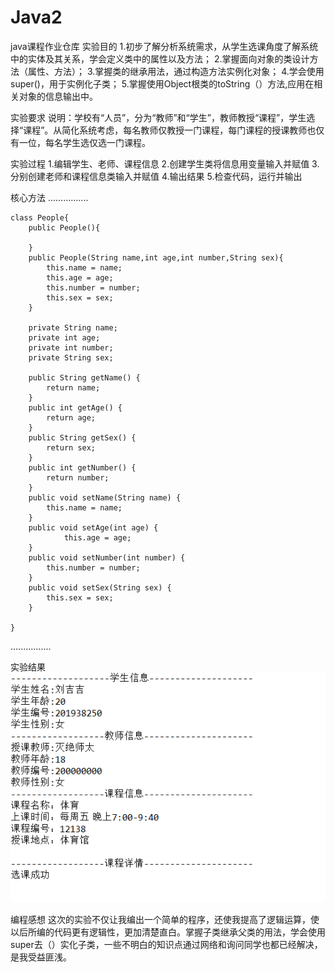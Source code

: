 # Java2
java课程作业仓库
实验目的
1.初步了解分析系统需求，从学生选课角度了解系统中的实体及其关系，学会定义类中的属性以及方法；
2.掌握面向对象的类设计方法（属性、方法）；
3.掌握类的继承用法，通过构造方法实例化对象；
4.学会使用super()，用于实例化子类；
5.掌握使用Object根类的toString（）方法,应用在相关对象的信息输出中。

实验要求
说明：学校有“人员”，分为“教师”和“学生”，教师教授“课程”，学生选择“课程”。从简化系统考虑，每名教师仅教授一门课程，每门课程的授课教师也仅有一位，每名学生选仅选一门课程。

实验过程
1.编辑学生、老师、课程信息
2.创建学生类将信息用变量输入并赋值
3.分别创建老师和课程信息类输入并赋值
4.输出结果
5.检查代码，运行并输出

核心方法
................

	class People{
	    public People(){

	    }
	    public People(String name,int age,int number,String sex){
	        this.name = name;
	        this.age = age;
	        this.number = number;
	        this.sex = sex;
	    }

	    private String name;
	    private int age;
	    private int number;
	    private String sex;

	    public String getName() {
	        return name;
	    }
	    public int getAge() {
	        return age;
	    }
	    public String getSex() {
	        return sex;
	    }
	    public int getNumber() {
	        return number;
	    }
	    public void setName(String name) {
	        this.name = name;
	    }
	    public void setAge(int age) {
	            this.age = age;
	    }
	    public void setNumber(int number) {
	        this.number = number;
	    }
	    public void setSex(String sex) {
	        this.sex = sex;
	    }

	}
 ................         
 
实验结果
![image](https://github.com/Dark-less/Java2/blob/main/images/1604241055(1).jpg)

编程感想
这次的实验不仅让我编出一个简单的程序，还使我提高了逻辑运算，使以后所编的代码更有逻辑性，更加清楚直白。掌握子类继承父类的用法，学会使用super去（）实化子类，一些不明白的知识点通过网络和询问同学也都已经解决，是我受益匪浅。
